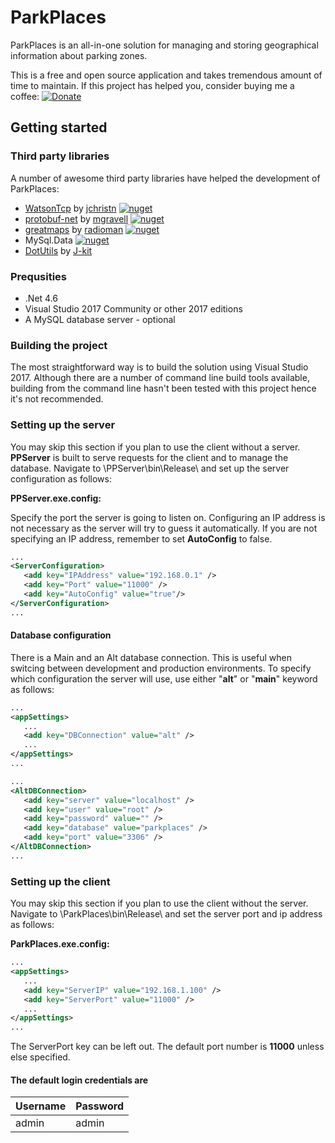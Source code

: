 # ParkPlaces
ParkPlaces is an all-in-one solution for managing and storing geographical information
about parking zones.

This is a free and open source application and takes tremendous amount of time to maintain.
 If this project has helped you, consider buying me a coffee:
 [![Donate](https://img.shields.io/badge/Donate-PayPal-green.svg)](https://paypal.me/vodoc)

## Getting started

### Third party libraries
A number of awesome third party libraries have helped the development of ParkPlaces:

 -  [WatsonTcp](https://github.com/jchristn/WatsonTcp) by [jchristn](https://github.com/jchristn) [![nuget](https://img.shields.io/nuget/v/WatsonTcp.svg)](https://www.nuget.org/packages/WatsonTcp/)
 - [protobuf-net](https://github.com/mgravell/protobuf-net) by [mgravell](https://github.com/mgravell) [![nuget](https://img.shields.io/nuget/v/protobuf-net.svg)](https://www.nuget.org/packages/GMap.NET.WindowsForms/)
 - [greatmaps](https://github.com/radioman/greatmaps) by [radioman](https://github.com/radioman) [![nuget](https://img.shields.io/nuget/v/GMAP.Net.WindowsForms.svg)](https://www.nuget.org/packages/GMap.NET.WindowsForms/)
 - MySql.Data [![nuget](https://img.shields.io/nuget/v/Mysql.Data.svg)](https://www.nuget.org/packages/MySql.Data/8.0.12)
 - [DotUtils](https://github.com/mihaly044/parkplaces/tree/v2/ParkPlaces.DotUtils) by [J-kit](https://github.com/J-kit)

### Prequsities

 - .Net 4.6
 - Visual Studio 2017 Community or other 2017 editions
 - A MySQL database server - optional

### Building the project
The most straightforward way is to build the solution using Visual Studio 2017.
Although there are a number of command line build tools available, building from
the command line hasn't been tested with this project hence it's not recommended.

### Setting up the server
You may skip this section if you plan to use the client without a server.
**PPServer** is built to serve requests for the client and to manage the database.
Navigate to \PPServer\bin\Release\ and set up the server configuration as follows:

**PPServer.exe.config:**

Specify the port the server is going to listen on. Configuring an IP address is not necessary
as the server will try to guess it automatically. If you are not specifying an IP address, remember
to set **AutoConfig** to false.
```xml
...
<ServerConfiguration>
   <add key="IPAddress" value="192.168.0.1" />
   <add key="Port" value="11000" />
   <add key="AutoConfig" value="true"/>
</ServerConfiguration>
...
```

#### Database configuration

There is a Main and an Alt database connection. This is useful when switcing between development and production environments. To specify which configuration the server will use, use either "**alt**" or "**main**"
keyword as follows:

```xml
...
<appSettings>
   ...
   <add key="DBConnection" value="alt" />
   ...
</appSettings>
...
```

```xml
...
<AltDBConnection>
   <add key="server" value="localhost" />
   <add key="user" value="root" />
   <add key="password" value="" />
   <add key="database" value="parkplaces" />
   <add key="port" value="3306" />
</AltDBConnection>
...
```

### Setting up the client
You may skip this section if you plan to use the client without the server.
Navigate to \ParkPlaces\bin\Release\ and set the server
port and ip address as follows:

**ParkPlaces.exe.config:**
```xml
...
<appSettings>
   ...
   <add key="ServerIP" value="192.168.1.100" />
   <add key="ServerPort" value="11000" />
   ...
</appSettings>
...
```
The ServerPort key can be left out. The default port number is **11000** unless else specified.
#### The default login credentials are 
|Username|Password |
|--|--|
| admin | admin |


